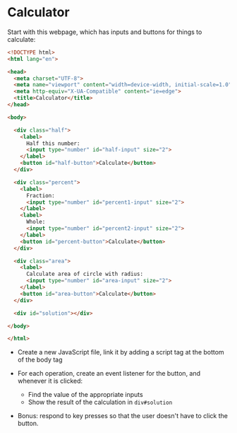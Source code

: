 # Calculator

Start with this webpage, which has inputs and buttons for things to calculate:

```html
<!DOCTYPE html>
<html lang="en">

<head>
  <meta charset="UTF-8">
  <meta name="viewport" content="width=device-width, initial-scale=1.0">
  <meta http-equiv="X-UA-Compatible" content="ie=edge">
  <title>Calculator</title>
</head>

<body>

  <div class="half">
    <label>
      Half this number:
      <input type="number" id="half-input" size="2">
    </label>
    <button id="half-button">Calculate</button>
  </div>

  <div class="percent">
    <label>
      Fraction:
      <input type="number" id="percent1-input" size="2">
    </label>
    <label>
      Whole:
      <input type="number" id="percent2-input" size="2">
    </label>
    <button id="percent-button">Calculate</button>
  </div>

  <div class="area">
    <label>
      Calculate area of circle with radius:
      <input type="number" id="area-input" size="2">
    </label>
    <button id="area-button">Calculate</button>
  </div>

  <div id="solution"></div>

</body>

</html>
```

- Create a new JavaScript file, link it by adding a script tag at the bottom of the body tag
- For each operation, create an event listener for the button, and whenever it is clicked:

  - Find the value of the appropriate inputs
  - Show the result of the calculation in `div#solution`

- Bonus: respond to key presses so that the user doesn't have to click the button.
